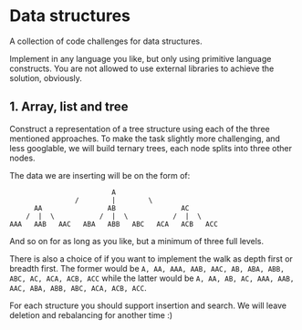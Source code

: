 # Data structures

A collection of code challenges for data structures.

Implement in any language you like, but only using primitive language constructs. You are not allowed to use external libraries to achieve the solution, obviously.

## 1. Array, list and tree

Construct a representation of a tree structure using each of the three mentioned approaches. To make the task slightly more challenging, and less googlable, we will build ternary trees, each node splits into three other nodes.

The data we are inserting will be on the form of:

                             A
                    /        |        \
          AA                AB                AC
        /  |  \           /  |  \           /  |  \
    AAA   AAB   AAC   ABA   ABB   ABC   ACA   ACB   ACC

And so on for as long as you like, but a minimum of three full levels.

There is also a choice of if you want to implement the walk as depth first or breadth first. The former would be `A, AA, AAA, AAB, AAC, AB, ABA, ABB, ABC, AC, ACA, ACB, ACC` while the latter would be `A, AA, AB, AC, AAA, AAB, AAC, ABA, ABB, ABC, ACA, ACB, ACC`.

For each structure you should support insertion and search. We will leave deletion and rebalancing for another time :)
